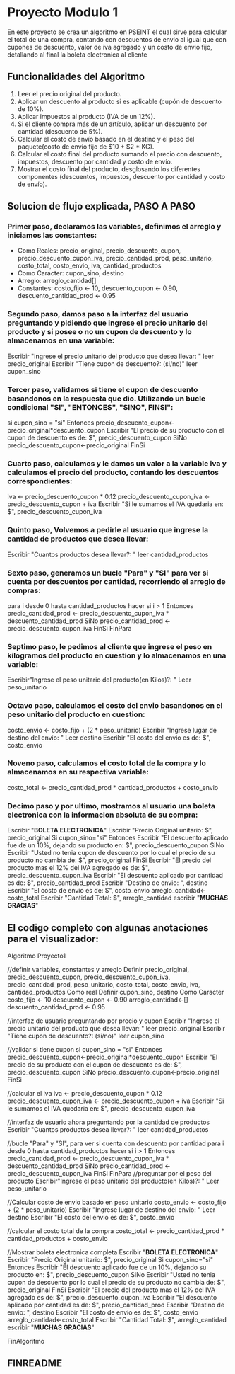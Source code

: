 # Proyecto Modulo 1
En este proyecto se crea un algoritmo en PSEINT el cual sirve para calcular el total de una compra, contando con descuentos de envio al igual que con cupones de descuento, valor de iva agregado y un costo de envio fijo, detallando al final la boleta electronica al cliente

## Funcionalidades del Algoritmo
1. Leer el precio original del producto.
2. Aplicar un descuento al producto si es aplicable (cupón de descuento de 10%).
3. Aplicar impuestos al producto (IVA de un 12%).
4. Si el cliente compra más de un artículo, aplicar un descuento por cantidad (descuento de 5%).
5. Calcular el costo de envío basado en el destino y el peso del paquete(costo de envio fijo de $10 + $2 * KG).
6. Calcular el costo final del producto sumando el precio con descuento, impuestos, descuento por cantidad y costo de envío.
7. Mostrar el costo final del producto, desglosando los diferentes componentes (descuentos, impuestos, descuento por cantidad y costo de envío).

## Solucion de flujo explicada, PASO A PASO
### Primer paso, declaramos las variables, definimos el arreglo y iniciamos las constantes:
- Como Reales: precio_original, precio_descuento_cupon, precio_descuento_cupon_iva, precio_cantidad_prod, peso_unitario, costo_total, costo_envio, iva, cantidad_productos
- Como Caracter: cupon_sino, destino
- Arreglo: arreglo_cantidad[]
- Constantes: costo_fijo <- 10, descuento_cupon <- 0.90, descuento_cantidad_prod <- 0.95

### Segundo paso, damos paso a la interfaz del usuario preguntando y pidiendo que ingrese el precio unitario del producto y si posee o no un cupon de descuento y lo almacenamos en una variable:
Escribir "Ingrese el precio unitario del producto que desea llevar: "
leer precio_original
Escribir "Tiene cupon de descuento?: (si/no)"
leer cupon_sino

### Tercer paso, validamos si tiene el cupon de descuento basandonos en la respuesta que dio. Utilizando un bucle condicional "SI", "ENTONCES", "SINO", FINSI":
si cupon_sino = "si" Entonces
precio_descuento_cupon<-precio_original*descuento_cupon
Escribir "El precio de su producto con el cupon de descuento es de: $", precio_descuento_cupon
SiNo
precio_descuento_cupon<-precio_original
FinSi

### Cuarto paso, calculamos y le damos un valor a la variable iva y calculamos el precio del producto, contando los descuentos correspondientes:
iva <- precio_descuento_cupon * 0.12
precio_descuento_cupon_iva <- precio_descuento_cupon + iva
Escribir "Si le sumamos el IVA quedaria en: $", precio_descuento_cupon_iva

### Quinto paso, Volvemos a pedirle al usuario que ingrese la cantidad de productos que desea llevar:
Escribir "Cuantos productos desea llevar?: "
leer cantidad_productos

### Sexto paso, generamos un bucle "Para" y "SI" para ver si cuenta por descuentos por cantidad, recorriendo el arreglo de compras:
para i desde 0 hasta cantidad_productos hacer
si i > 1 Entonces
precio_cantidad_prod <- precio_descuento_cupon_iva * descuento_cantidad_prod
SiNo
precio_cantidad_prod <- precio_descuento_cupon_iva
FinSi
FinPara

### Septimo paso, le pedimos al cliente que ingrese el peso en kilogramos del producto en cuestion y lo almacenamos en una variable:
Escribir"Ingrese el peso unitario del producto(en Kilos)?: "
Leer peso_unitario

### Octavo paso, calculamos el costo del envio basandonos en el peso unitario del producto en cuestion:
costo_envio <- costo_fijo + (2 * peso_unitario)
Escribir "Ingrese lugar de destino del envio: "
Leer destino
Escribir "El costo del envio es de: $", costo_envio

### Noveno paso, calculamos el costo total de la compra y lo almacenamos en su respectiva variable:
costo_total <- precio_cantidad_prod * cantidad_productos + costo_envio

### Decimo paso y por ultimo, mostramos al usuario una boleta electronica con la informacion absoluta de su compra:
Escribir "**BOLETA ELECTRONICA**"
Escribir "Precio Original unitario: $", precio_original
Si cupon_sino="si" Entonces
Escribir "El descuento aplicado fue de un 10%, dejando su producto en: $", precio_descuento_cupon
SiNo
Escribir "Usted no tenia cupon de descuento por lo cual el precio de su producto no cambia de: $", precio_original
FinSi
Escribir "El precio del producto mas el 12% del IVA agregado es de: $", precio_descuento_cupon_iva
Escribir "El descuento aplicado por cantidad es de: $", precio_cantidad_prod
Escribir "Destino de envio: ", destino
Escribir "El costo de envio es de: $", costo_envio
arreglo_cantidad<-costo_total
Escribir "Cantidad Total: $", arreglo_cantidad
escribir "**MUCHAS GRACIAS**"

## El codigo completo con algunas anotaciones para el visualizador:

Algoritmo Proyecto1
	
//definir variables, constantes y arreglo
Definir precio_original, precio_descuento_cupon, precio_descuento_cupon_iva, precio_cantidad_prod, peso_unitario, costo_total, costo_envio, iva, cantidad_productos Como real
Definir cupon_sino, destino Como Caracter
costo_fijo <- 10
descuento_cupon <- 0.90
arreglo_cantidad<-[]
descuento_cantidad_prod <- 0.95

//interfaz de usuario preguntando por precio y cupon
Escribir "Ingrese el precio unitario del producto que desea llevar: "
leer precio_original
Escribir "Tiene cupon de descuento?: (si/no)"
leer cupon_sino

//validar si tiene cupon
si cupon_sino = "si" Entonces
precio_descuento_cupon<-precio_original*descuento_cupon
Escribir "El precio de su producto con el cupon de descuento es de: $", precio_descuento_cupon
SiNo
precio_descuento_cupon<-precio_original
FinSi

//calcular el iva
iva <- precio_descuento_cupon * 0.12
precio_descuento_cupon_iva <- precio_descuento_cupon + iva
Escribir "Si le sumamos el IVA quedaria en: $", precio_descuento_cupon_iva

//interfaz de usuario ahora preguntando por la cantidad de productos
Escribir "Cuantos productos desea llevar?: "
leer cantidad_productos

//bucle "Para" y "SI", para ver si cuenta con descuento por cantidad
para i desde 0 hasta cantidad_productos hacer
si i > 1 Entonces
precio_cantidad_prod <- precio_descuento_cupon_iva * descuento_cantidad_prod
SiNo
precio_cantidad_prod <- precio_descuento_cupon_iva
FinSi
FinPara
//preguntar por el peso del producto
Escribir"Ingrese el peso unitario del producto(en Kilos)?: "
Leer peso_unitario

//Calcular costo de envio basado en peso unitario
costo_envio <- costo_fijo + (2 * peso_unitario)
Escribir "Ingrese lugar de destino del envio: "
Leer destino
Escribir "El costo del envio es de: $", costo_envio

//calcular el costo total de la compra
costo_total <- precio_cantidad_prod * cantidad_productos + costo_envio

//Mostrar boleta electronica completa
Escribir "**BOLETA ELECTRONICA**"
Escribir "Precio Original unitario: $", precio_original
Si cupon_sino="si" Entonces
Escribir "El descuento aplicado fue de un 10%, dejando su producto en: $", precio_descuento_cupon
SiNo
Escribir "Usted no tenia cupon de descuento por lo cual el precio de su producto no cambia de: $", precio_original
FinSi
Escribir "El precio del producto mas el 12% del IVA agregado es de: $", precio_descuento_cupon_iva
Escribir "El descuento aplicado por cantidad es de: $", precio_cantidad_prod
Escribir "Destino de envio: ", destino
Escribir "El costo de envio es de: $", costo_envio
arreglo_cantidad<-costo_total
Escribir "Cantidad Total: $", arreglo_cantidad
escribir "**MUCHAS GRACIAS**"

FinAlgoritmo

## FINREADME


 

 






